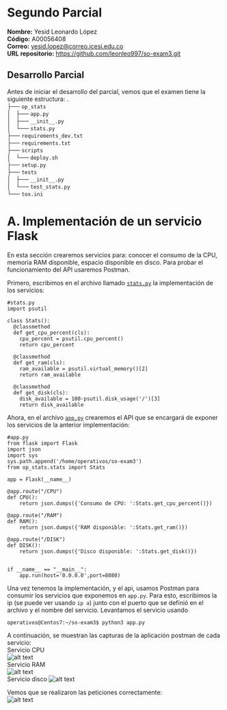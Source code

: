 # Segundo Parcial  
**Nombre:** Yesid Leonardo López  
**Código:** A00056408  
**Correo:** yesid.lopez@correo.icesi.edu.co  
**URL repositorio:** https://github.com/leonleo997/so-exam3.git  

## Desarrollo Parcial  

Antes de iniciar el desarrollo del parcial, vemos que el examen tiene la siguiente estructura:
.  
├── `op_stats`  
│   ├── `app.py`  
│   ├── `__init__.py`  
│   └── `stats.py`  
├── `requirements_dev.txt`  
├── `requirements.txt`  
├── `scripts`  
│   └── `deploy.sh`  
├── `setup.py`  
├── `tests`  
│   ├── `__init__.py`  
│   └── `test_stats.py`  
└── `tox.ini`  

# A. Implementación de un servicio Flask  

En esta sección crearemos servicios para: conocer el consumo de la CPU, memoria RAM disponible, espacio disponible en disco. Para probar el funcionamiento del API usaremos Postman.  

Primero, escribimos en el archivo llamado [`stats.py`](https://github.com/leonleo997/so-exam3/blob/yesidlopez/exam3/op_stats/stats.py) la implementación de los servicios:  
```console
#stats.py  
import psutil

class Stats():
  @classmethod
  def get_cpu_percent(cls):
    cpu_percent = psutil.cpu_percent()
    return cpu_percent

  @classmethod
  def get_ram(cls):
    ram_available = psutil.virtual_memory()[2]
    return ram_available

  @classmethod
  def get_disk(cls):
    disk_available = 100-psutil.disk_usage('/')[3]
    return disk_available

```  
Ahora, en el archivo [`app.py`](https://github.com/leonleo997/so-exam3/blob/yesidlopez/exam3/op_stats/app.py) crearemos el API que se encargará de exponer los servicios de la anterior implementación:  
```console
#app.py 
from flask import Flask
import json
import sys
sys.path.append('/home/operativos/so-exam3')
from op_stats.stats import Stats

app = Flask(__name__)

@app.route("/CPU")
def CPU():
    return json.dumps({'Consumo de CPU: ':Stats.get_cpu_percent()})

@app.route("/RAM")
def RAM():
    return json.dumps({'RAM disponible: ':Stats.get_ram()})

@app.route("/DISK")
def DISK():
    return json.dumps({'Disco disponible: ':Stats.get_disk()})


if __name__ == "__main__":
    app.run(host='0.0.0.0',port=8080)

```  
Una vez tenemos la implementación, y el api, usamos Postman para consumir los servicios que exponemos en `app.py`. Para esto, escribimos la ip (se puede ver usando `ip a`) junto con el puerto que se definió en el archivo y el nombre del servicio. Levantamos el servicio usando  
```console
operativos@Centos7:~/so-exam3$ python3 app.py 
```
A continuación, se muestran las capturas de la aplicación postman de cada servicio:  
Servicio CPU  
![alt text](https://github.com/leonleo997/so-exam3/blob/yesidlopez/exam3/Images/POSTMAN_CPU.PNG)  
Servicio RAM  
![alt text](https://github.com/leonleo997/so-exam3/blob/yesidlopez/exam3/Images/POSTMAN_RAM.PNG)  
Servicio disco
![alt text](https://github.com/leonleo997/so-exam3/blob/yesidlopez/exam3/Images/POSTMAN_DISK.PNG)  

Vemos que se realizaron las peticiones correctamente:   
![alt text](https://github.com/leonleo997/so-exam3/blob/yesidlopez/exam3/Images/pyton%20services.PNG)  
